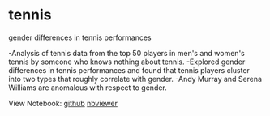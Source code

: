 # tennis
gender differences in tennis performances

-Analysis of tennis data from the top 50 players in men's and women's tennis by someone who knows nothing about tennis. 
-Explored gender differences in tennis performances and found that tennis players cluster into two types that roughly correlate with gender.
-Andy Murray and Serena Williams are anomalous with respect to gender.


View Notebook: <a href='https://github.com/nneubarth/tennis/blob/master/tennis.ipynb'>github</a> <a href='https://nbviewer.jupyter.org/github/nneubarth/tennis/blob/master/tennis.ipynb'>nbviewer</a>
